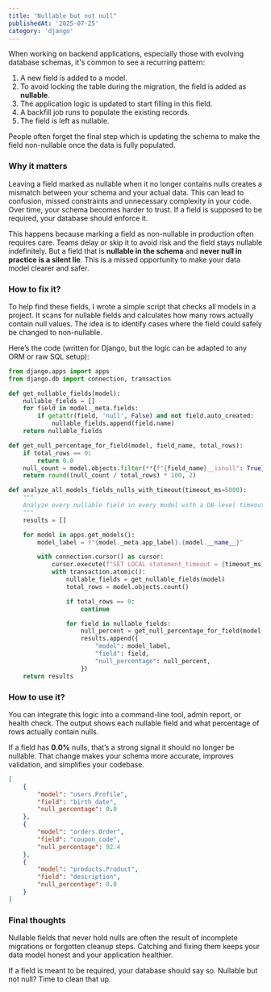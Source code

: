 ```yaml
---
title: "Nullable but not null"
publishedAt: '2025-07-25'
category: 'django'
---
```


When working on backend applications, especially those with evolving database schemas, it's common to see a recurring pattern:

1. A new field is added to a model.
2. To avoid locking the table during the migration, the field is added as **nullable**.
3. The application logic is updated to start filling in this field.
4. A backfill job runs to populate the existing records.
5. The field is left as nullable.

People often forget the final step which is updating the schema to make the field non-nullable once the data is fully populated.

### Why it matters

Leaving a field marked as nullable when it no longer contains nulls creates a mismatch between your schema and your actual data. This can lead to confusion, missed constraints and unnecessary complexity in your code. Over time, your schema becomes harder to trust. If a field is supposed to be required, your database should enforce it.

This happens because marking a field as non-nullable in production often requires care. Teams delay or skip it to avoid risk and the field stays nullable indefinitely. But a field that is **nullable in the schema** and **never null in practice is a silent lie**. This is a missed opportunity to make your data model clearer and safer.

### How to fix it?

To help find these fields, I wrote a simple script that checks all models in a project. It scans for nullable fields and calculates how many rows actually contain null values. The idea is to identify cases where the field could safely be changed to non-nullable.

Here’s the code (written for Django, but the logic can be adapted to any ORM or raw SQL setup):

```python
from django.apps import apps
from django.db import connection, transaction

def get_nullable_fields(model):
    nullable_fields = []
    for field in model._meta.fields:
        if getattr(field, 'null', False) and not field.auto_created:
            nullable_fields.append(field.name)
    return nullable_fields

def get_null_percentage_for_field(model, field_name, total_rows):
    if total_rows == 0:
        return 0.0
    null_count = model.objects.filter(**{f"{field_name}__isnull": True}).count()
    return round((null_count / total_rows) * 100, 2)

def analyze_all_models_fields_nulls_with_timeout(timeout_ms=5000):
    """
    Analyze every nullable field in every model with a DB-level timeout in ms.
    """
    results = []

    for model in apps.get_models():
        model_label = f"{model._meta.app_label}.{model.__name__}"

        with connection.cursor() as cursor:
            cursor.execute(f"SET LOCAL statement_timeout = {timeout_ms};")
            with transaction.atomic():
                nullable_fields = get_nullable_fields(model)
                total_rows = model.objects.count()

                if total_rows == 0:
                    continue

                for field in nullable_fields:
                    null_percent = get_null_percentage_for_field(model, field, total_rows)
                    results.append({
                        "model": model_label,
                        "field": field,
                        "null_percentage": null_percent,
                    })
    return results
```

### How to use it?

You can integrate this logic into a command-line tool, admin report, or health check. The output shows each nullable field and what percentage of rows actually contain nulls.

If a field has **0.0%** nulls, that’s a strong signal it should no longer be nullable. That change makes your schema more accurate, improves validation, and simplifies your codebase.

```json
[
    {
        "model": "users.Profile",
        "field": "birth_date",
        "null_percentage": 0.0
    },
    {
        "model": "orders.Order",
        "field": "coupon_code",
        "null_percentage": 92.4
    },
    {
        "model": "products.Product",
        "field": "description",
        "null_percentage": 0.0
    }
]
```

### Final thoughts

Nullable fields that never hold nulls are often the result of incomplete migrations or forgotten cleanup steps. Catching and fixing them keeps your data model honest and your application healthier.

If a field is meant to be required, your database should say so. Nullable but not null? Time to clean that up.